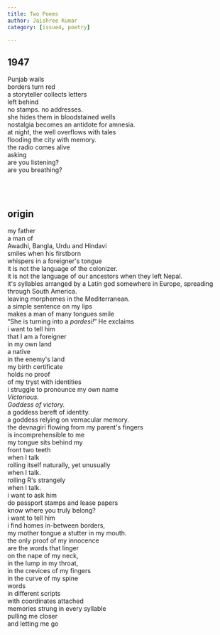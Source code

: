```yaml
---
title: Two Poems
author: Jaishree Kumar
category: [issue4, poetry]

---
```


## 1947 

Punjab wails <br>
borders turn red <br>
a storyteller collects letters <br>
left behind <br>
no stamps. no addresses. <br> 
she hides them in bloodstained wells <br>
nostalgia becomes an antidote for amnesia. <br>
at night, the well overflows with tales <br>
flooding the city with memory. <br>
the radio comes alive <br>
asking <br>
are you listening? <br>
are you breathing? <br>

<br><br>

## origin

my father<br>
a man of<br>
Awadhi, Bangla, Urdu and Hindavi<br>
smiles when his firstborn<br>
whispers in a foreigner's tongue<br>
it is not the language of the colonizer.<br>
it is not the language of our ancestors when they left Nepal. <br>
it's syllables arranged by a Latin god somewhere in Europe, spreading through South America. <br>
leaving morphemes in the Mediterranean. <br>
a simple sentence on my lips<br>
makes a man of many tongues smile<br>
“She is turning into a _pardesi!_” He exclaims<br>
i want to tell him<br>
that I am a foreigner<br>
in my own land<br>
a native<br>
in the enemy's land<br>
my birth certificate<br>
holds no proof<br>
of my tryst with identities<br>
i struggle to pronounce my own name<br>
_Victorious._ <br>
_Goddess of victory._ <br>
a goddess bereft of identity. <br>
a goddess relying on vernacular memory. <br>
the devnagirī flowing from my parent's fingers<br>
is incomprehensible to me<br>
my tongue sits behind my<br>
front two teeth<br>
when I talk<br>
rolling itself naturally, yet unusually<br>
when I talk. <br>
rolling R's strangely<br>
when I talk. <br>
i want to ask him<br>
do passport stamps and lease papers<br>
know where you truly belong? <br>
i want to tell him<br>
i find homes in-between borders, <br>
my mother tongue a stutter in my mouth. <br>
the only proof of my innocence<br>
are the words that linger<br>
on the nape of my neck, <br>
in the lump in my throat, <br>
in the crevices of my fingers<br>
in the curve of my spine<br>
words<br>
in different scripts<br>
with coordinates attached<br>
memories strung in every syllable<br>
pulling me closer<br>
and letting me go<br>
